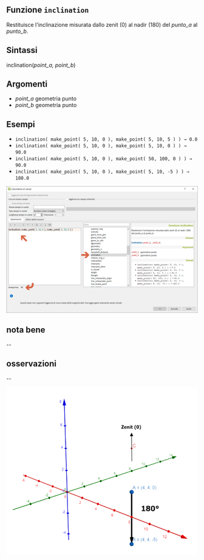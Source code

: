 ## Funzione `inclination`

Restituisce l'inclinazione misurata dallo zenit (0) al nadir (180) del _punto_a_ al _punto_b_.

## Sintassi

inclination(_point_a, point_b_)

## Argomenti

* _point_a_ geometria punto
* _point_b_ geometria punto

## Esempi

* `inclination( make_point( 5, 10, 0 ), make_point( 5, 10, 5 ) ) → 0.0`
* `inclination( make_point( 5, 10, 0 ), make_point( 5, 10, 0 ) ) → 90.0`
* `inclination( make_point( 5, 10, 0 ), make_point( 50, 100, 0 ) ) → 90.0`
* `inclination( make_point( 5, 10, 0 ), make_point( 5, 10, -5 ) ) → 180.0`

<img src="/img/geometria/inclination/inclination1.png">

## nota bene

--

## osservazioni

--

<img src="/img/geometria/inclination/inclination2.png">